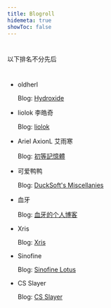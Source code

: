 ```yaml
---
title: Blogroll
hidemeta: true
showToc: false
---
```


<p style="margin: 40px 0;">
  以下排名不分先后
</p>

<style>
  main li {
    margin: 24px 0;
  }
</style>

- oldherl

  Blog: [Hydroxide](https://blog.oldherl.one/)

- liolok 李皓奇

  Blog: [liolok](https://liolok.com/)

- Ariel AxionL 艾雨寒

  Blog: [初等記憶體](https://axionl.me/)

- 可爱鸭鸭

  Blog: [DuckSoft's Miscellanies](https://www.ducksoft.site/)

- 血牙

  Blog: [血牙的个人博客](https://xueya.me/)

- Xris

  Blog: [Xris](https://xr1s.me/)

- Sinofine

  Blog: [Sinofine Lotus](https://sinofine.me/)

- CS Slayer

  Blog: [CS Slayer](https://www.csslayer.info/)
